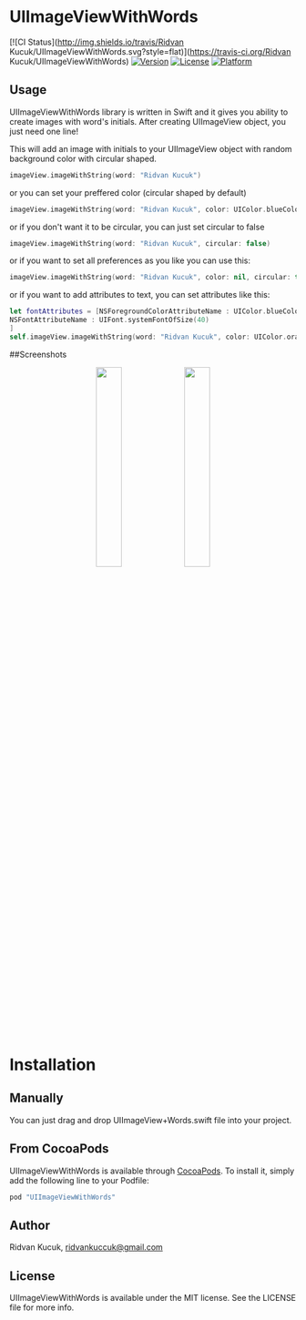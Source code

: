 # UIImageViewWithWords

[![CI Status](http://img.shields.io/travis/Ridvan Kucuk/UIImageViewWithWords.svg?style=flat)](https://travis-ci.org/Ridvan Kucuk/UIImageViewWithWords)
[![Version](https://img.shields.io/cocoapods/v/UIImageViewWithWords.svg?style=flat)](http://cocoapods.org/pods/UIImageViewWithWords)
[![License](https://img.shields.io/cocoapods/l/UIImageViewWithWords.svg?style=flat)](http://cocoapods.org/pods/UIImageViewWithWords)
[![Platform](https://img.shields.io/cocoapods/p/UIImageViewWithWords.svg?style=flat)](http://cocoapods.org/pods/UIImageViewWithWords)

## Usage

UIImageViewWithWords library is written in Swift and it gives you ability to create images with word's initials. After creating UIImageView object, you just need one line!

This will add an image with initials to your UIImageView object with random background color with circular shaped.

```swift
imageView.imageWithString(word: "Ridvan Kucuk")
```

or you can set your preffered color (circular shaped by default)

```swift
imageView.imageWithString(word: "Ridvan Kucuk", color: UIColor.blueColor())
```

or if you don't want it to be circular, you can just set circular to false

```swift
imageView.imageWithString(word: "Ridvan Kucuk", circular: false)
```

or if you want to set all preferences as you like you can use this:

```swift
imageView.imageWithString(word: "Ridvan Kucuk", color: nil, circular: true)
```

or if you want to add attributes to text, you can set attributes like this:
```swift
let fontAttributes = [NSForegroundColorAttributeName : UIColor.blueColor(),
NSFontAttributeName : UIFont.systemFontOfSize(40)
]
self.imageView.imageWithString(word: "Ridvan Kucuk", color: UIColor.orangeColor(), circular: true, fontAttributes: fontAttributes)
```

##Screenshots

<p align="center" imgContainer = "left">
  <img src ="https://raw.githubusercontent.com/ridvank/UIImageViewWithWords/master/Example/UIImageViewWithWords/ScreenShot1.png" width="30%" height="30%"/>
  <img src ="https://raw.githubusercontent.com/ridvank/UIImageViewWithWords/master/Example/UIImageViewWithWords/ScreenShot2.png" width="30%" height="30%"/>
</p>

# Installation

## Manually

You can just drag and drop UIImageView+Words.swift file into your project.

## From CocoaPods

UIImageViewWithWords is available through [CocoaPods](http://cocoapods.org). To install
it, simply add the following line to your Podfile:

```ruby
pod "UIImageViewWithWords"
```

## Author

Ridvan Kucuk, ridvankuccuk@gmail.com

## License

UIImageViewWithWords is available under the MIT license. See the LICENSE file for more info.
